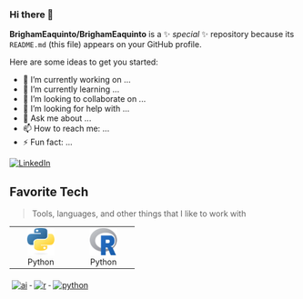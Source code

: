 ### Hi there 👋

**BrighamEaquinto/BrighamEaquinto** is a ✨ _special_ ✨ repository because its `README.md` (this file) appears on your GitHub profile.

Here are some ideas to get you started:

- 🔭 I’m currently working on ...
- 🌱 I’m currently learning ...
- 👯 I’m looking to collaborate on ...
- 🤔 I’m looking for help with ...
- 💬 Ask me about ...
- 📫 How to reach me: ...
- ⚡ Fun fact: ...


<a href="www.linkedin.com/in/brighameaquinto">![LinkedIn](https://img.shields.io/badge/LinkedIn-0077B5?style=for-the-badge&logo=linkedin&logoColor=white)</a>


<h2 align="left" id="macropower-tech">Favorite Tech</h2>

> Tools, languages, and other things that I like to work with

<table>
  <tr>
    <td align="center" width="96">
      <a href="#macropower-tech">
        <img src="python-logo-only.svg" width="48" height="48" alt="Python" />
      </a>
      <br>Python
    </td>
    <td align="center" width="96">
      <a href="#macropower-tech">
        <img src="Rlogo.svg" width="48" height="48" alt="R" />
      </a>
      <br>Python
    </td>
  </tr>
</table>

<a href="#">
  <img src="svg/dev/misc/ai.svg" alt="ai" style="vertical-align:top; margin:6px 4px">
</a> 

<a href="#">
  <img src="svg/dev/languages/r.svg" alt="r" style="vertical-align:top; margin:6px 4px">
</a> 

<a href="#">
  <img src="svg/dev/languages/python.svg" alt="python" style="vertical-align:top; margin:6px 4px">
</a> 
